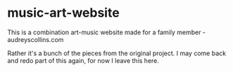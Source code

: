 music-art-website
======

This is a combination art-music website made for a family member - audreyscollins.com

Rather it's a bunch of the pieces from the original project. I may come back and redo part of this again, for now I leave this here. 
